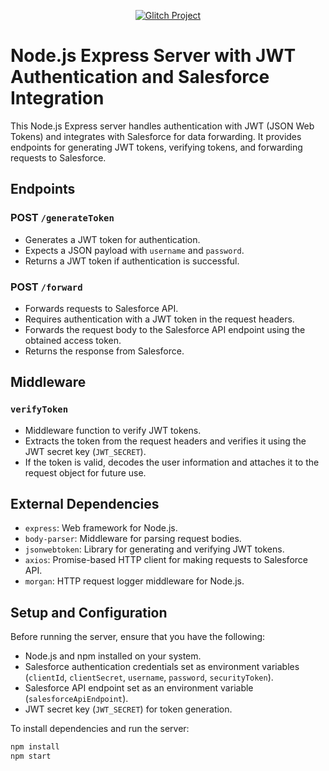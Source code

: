 <p align="center">
  <a href="https://glitch.com/edit/#!/pool-sandy-lifeboat">
    <img src="https://img.shields.io/badge/Glitch-View%20Project-brightgreen" alt="Glitch Project">
  </a>
</p>

# Node.js Express Server with JWT Authentication and Salesforce Integration

This Node.js Express server handles authentication with JWT (JSON Web Tokens) and integrates with Salesforce for data forwarding. It provides endpoints for generating JWT tokens, verifying tokens, and forwarding requests to Salesforce.

## Endpoints

### POST `/generateToken`

- Generates a JWT token for authentication.
- Expects a JSON payload with `username` and `password`.
- Returns a JWT token if authentication is successful.

### POST `/forward`

- Forwards requests to Salesforce API.
- Requires authentication with a JWT token in the request headers.
- Forwards the request body to the Salesforce API endpoint using the obtained access token.
- Returns the response from Salesforce.

## Middleware

### `verifyToken`

- Middleware function to verify JWT tokens.
- Extracts the token from the request headers and verifies it using the JWT secret key (`JWT_SECRET`).
- If the token is valid, decodes the user information and attaches it to the request object for future use.

## External Dependencies

- `express`: Web framework for Node.js.
- `body-parser`: Middleware for parsing request bodies.
- `jsonwebtoken`: Library for generating and verifying JWT tokens.
- `axios`: Promise-based HTTP client for making requests to Salesforce API.
- `morgan`: HTTP request logger middleware for Node.js.

## Setup and Configuration

Before running the server, ensure that you have the following:

- Node.js and npm installed on your system.
- Salesforce authentication credentials set as environment variables (`clientId`, `clientSecret`, `username`, `password`, `securityToken`).
- Salesforce API endpoint set as an environment variable (`salesforceApiEndpoint`).
- JWT secret key (`JWT_SECRET`) for token generation.

To install dependencies and run the server:

```bash
npm install
npm start
```
